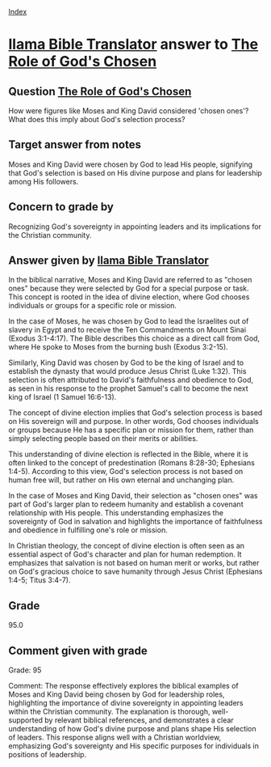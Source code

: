 
[Index](../../index.md)
# [llama Bible Translator](../../answering_models/llama_Bible_Translator.md) answer to [The Role of God's Chosen](../../questions/The_Role_of_God's_Chosen.md)

## Question [The Role of God's Chosen](../../questions/The_Role_of_God's_Chosen.md)
How were figures like Moses and King David considered 'chosen ones'? What does this imply about God's selection process?

## Target answer from notes
Moses and King David were chosen by God to lead His people, signifying that God's selection is based on His divine purpose and plans for leadership among His followers.

## Concern to grade by
Recognizing God's sovereignty in appointing leaders and its implications for the Christian community.

## Answer given by [llama Bible Translator](../../answering_models/llama_Bible_Translator.md)
In the biblical narrative, Moses and King David are referred to as "chosen ones" because they were selected by God for a special purpose or task. This concept is rooted in the idea of divine election, where God chooses individuals or groups for a specific role or mission.

In the case of Moses, he was chosen by God to lead the Israelites out of slavery in Egypt and to receive the Ten Commandments on Mount Sinai (Exodus 3:1-4:17). The Bible describes this choice as a direct call from God, where He spoke to Moses from the burning bush (Exodus 3:2-15).

Similarly, King David was chosen by God to be the king of Israel and to establish the dynasty that would produce Jesus Christ (Luke 1:32). This selection is often attributed to David's faithfulness and obedience to God, as seen in his response to the prophet Samuel's call to become the next king of Israel (1 Samuel 16:6-13).

The concept of divine election implies that God's selection process is based on His sovereign will and purpose. In other words, God chooses individuals or groups because He has a specific plan or mission for them, rather than simply selecting people based on their merits or abilities.

This understanding of divine election is reflected in the Bible, where it is often linked to the concept of predestination (Romans 8:28-30; Ephesians 1:4-5). According to this view, God's selection process is not based on human free will, but rather on His own eternal and unchanging plan.

In the case of Moses and King David, their selection as "chosen ones" was part of God's larger plan to redeem humanity and establish a covenant relationship with His people. This understanding emphasizes the sovereignty of God in salvation and highlights the importance of faithfulness and obedience in fulfilling one's role or mission.

In Christian theology, the concept of divine election is often seen as an essential aspect of God's character and plan for human redemption. It emphasizes that salvation is not based on human merit or works, but rather on God's gracious choice to save humanity through Jesus Christ (Ephesians 1:4-5; Titus 3:4-7).

## Grade
95.0

## Comment given with grade
Grade: 95

Comment: The response effectively explores the biblical examples of Moses and King David being chosen by God for leadership roles, highlighting the importance of divine sovereignty in appointing leaders within the Christian community. The explanation is thorough, well-supported by relevant biblical references, and demonstrates a clear understanding of how God's divine purpose and plans shape His selection of leaders. This response aligns well with a Christian worldview, emphasizing God's sovereignty and His specific purposes for individuals in positions of leadership.

